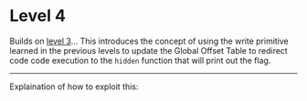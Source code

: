 # Level 4

Builds on [level 3](../../../tree/master/level3)...
This introduces the concept of using the write primitive learned in the previous levels to update the Global Offset Table to redirect code code execution to the `hidden` function that will print out the flag.

---
Explaination of how to exploit this:
